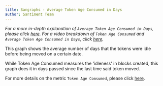 ```yaml
---
title: Sangraphs - Average Token Age Consumed in Days
author: Santiment Team
---
```


*For a more in-depth explanation of `Average Token Age Consumed in
Days`, please click*
[*here*](https://community.santiment.net/t/average-token-age-consumed-in-days/411/2)*.
For a video breakdown of `Token Age Consumed` and `Average Token Age
Consumed in Days`, click*
[*here*](https://drive.google.com/file/d/1Hhg7kYyqxpGfQ_OJqgZfFxzIVN3m4MKQ/view?usp=sharing)*.*


This graph shows the average number of days that the tokens were idle
before being moved on a certain date.

While Token Age Consumed measures the 'idleness' in blocks created, this
graph does it in days passed since the last time said token moved.


For more details on the metric `Token Age Consumed`, please click
[here](/sandata/metrics/token-age-consumed).
